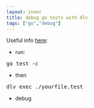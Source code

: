 ```yaml
---
layout: inner
title: debug go tests with dlv
tags: ["go","debug"]
---
```

Useful info [here](https://github.com/derekparker/delve/issues/27):

* run:
<pre>go test -c</pre>
* then
<pre>dlv exec ./yourfile.test</pre>
* debug
